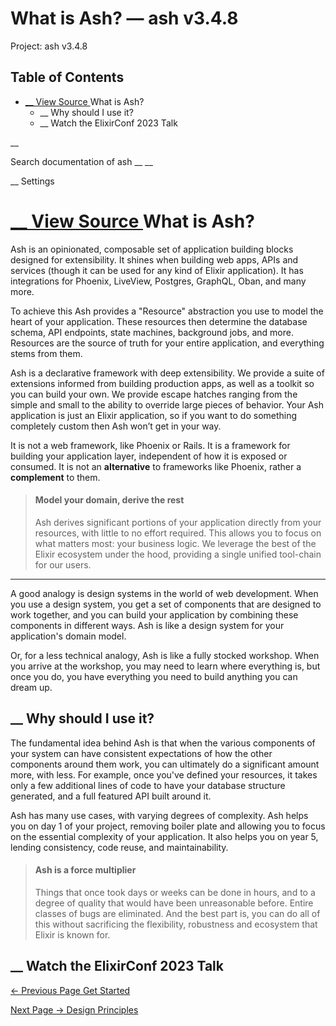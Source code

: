 # What is Ash? — ash v3.4.8

Project: ash v3.4.8

## Table of Contents

- [ __ View Source ](external_link) What is Ash?
  - __ Why should I use it?
  - __ Watch the ElixirConf 2023 Talk

__

Search documentation of ash __ __

__ Settings

#  [ __ View Source ](external_link) What is Ash?

Ash is an opinionated, composable set of application building blocks designed for extensibility. It shines when building web apps, APIs and services (though it can be used for any kind of Elixir application). It has integrations for Phoenix, LiveView, Postgres, GraphQL, Oban, and many more.

To achieve this Ash provides a "Resource" abstraction you use to model the heart of your application. These resources then determine the database schema, API endpoints, state machines, background jobs, and more. Resources are the source of truth for your entire application, and everything stems from them.

Ash is a declarative framework with deep extensibility. We provide a suite of extensions informed from building production apps, as well as a toolkit so you can build your own. We provide escape hatches ranging from the simple and small to the ability to override large pieces of behavior. Your Ash application is just an Elixir application, so if you want to do something completely custom then Ash won’t get in your way.

It is not a web framework, like Phoenix or Rails. It is a framework for building your application layer, independent of how it is exposed or consumed. It is not an **alternative** to frameworks like Phoenix, rather a **complement** to them.

> #### Model your domain, derive the rest
> 
> Ash derives significant portions of your application directly from your resources, with little to no effort required. This allows you to focus on what matters most: your business logic. We leverage the best of the Elixir ecosystem under the hood, providing a single unified tool-chain for our users.

* * *

A good analogy is design systems in the world of web development. When you use a design system, you get a set of components that are designed to work together, and you can build your application by combining these components in different ways. Ash is like a design system for your application's domain model.

Or, for a less technical analogy, Ash is like a fully stocked workshop. When you arrive at the workshop, you may need to learn where everything is, but once you do, you have everything you need to build anything you can dream up.

##  __ Why should I use it?

The fundamental idea behind Ash is that when the various components of your system can have consistent expectations of how the other components around them work, you can ultimately do a significant amount more, with less. For example, once you've defined your resources, it takes only a few additional lines of code to have your database structure generated, and a full featured API built around it.

Ash has many use cases, with varying degrees of complexity. Ash helps you on day 1 of your project, removing boiler plate and allowing you to focus on the essential complexity of your application. It also helps you on year 5, lending consistency, code reuse, and maintainability.

> #### Ash is a force multiplier
> 
> Things that once took days or weeks can be done in hours, and to a degree of quality that would have been unreasonable before. Entire classes of bugs are eliminated. And the best part is, you can do all of this without sacrificing the flexibility, robustness and ecosystem that Elixir is known for.

##  __ Watch the ElixirConf 2023 Talk

[ ← Previous Page  Get Started  ](external_link)

[ Next Page →  Design Principles  ](external_link)
